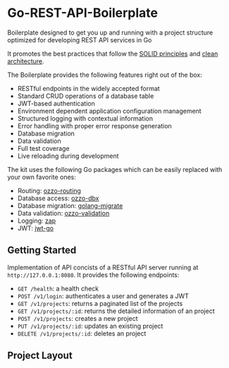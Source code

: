 # Go-REST-API-Boilerplate
Boilerplate designed to get you up and running with a project structure optimized for developing REST API services in Go

It promotes the best practices that follow the [SOLID principles](https://en.wikipedia.org/wiki/SOLID)
and [clean architecture](https://blog.cleancoder.com/uncle-bob/2012/08/13/the-clean-architecture.html).

The Boilerplate provides the following features right out of the box:

* RESTful endpoints in the widely accepted format
* Standard CRUD operations of a database table
* JWT-based authentication
* Environment dependent application configuration management
* Structured logging with contextual information
* Error handling with proper error response generation
* Database migration
* Data validation
* Full test coverage
* Live reloading during development

The kit uses the following Go packages which can be easily replaced with your own favorite ones:

* Routing: [ozzo-routing](https://github.com/go-ozzo/ozzo-routing)
* Database access: [ozzo-dbx](https://github.com/go-ozzo/ozzo-dbx)
* Database migration: [golang-migrate](https://github.com/golang-migrate/migrate)
* Data validation: [ozzo-validation](https://github.com/go-ozzo/ozzo-validation)
* Logging: [zap](https://github.com/uber-go/zap)
* JWT: [jwt-go](https://github.com/dgrijalva/jwt-go)


## Getting Started

Implementation of API concists of a RESTful API server running at `http://127.0.0.1:8080`.
It provides the following endpoints:

* `GET /health`: a health check
* `POST /v1/login`: authenticates a user and generates a JWT
* `GET /v1/projects`: returns a paginated list of the projects
* `GET /v1/projects/:id`: returns the detailed information of an project
* `POST /v1/projects`: creates a new project
* `PUT /v1/projects/:id`: updates an existing project
* `DELETE /v1/projects/:id`: deletes an project


## Project Layout




